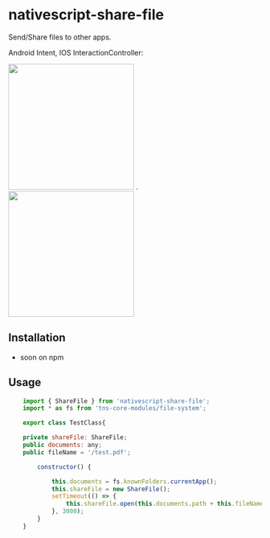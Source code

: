# nativescript-share-file

Send/Share files to other apps. 

Android Intent, IOS InteractionController:

<img src="https://github.com/braune-digital/nativescript-share-file/blob/master/preview/preview-android.png?raw=true" width="250"> .   <img src="https://github.com/braune-digital/nativescript-share-file/blob/master/preview/preview-ios.png?raw=true" width="250">



## Installation

- soon on npm

## Usage 

	
```javascript
    import { ShareFile } from 'nativescript-share-file';
    import * as fs from 'tns-core-modules/file-system';

    export class TestClass{

    private shareFile: ShareFile;
    public documents: any;
    public fileName = '/test.pdf';

        constructor() {

            this.documents = fs.knownFolders.currentApp();
            this.shareFile = new ShareFile();
            setTimeout(() => {
                this.shareFile.open(this.documents.path + this.fileName);
            }, 3000);
        }
    }

```
